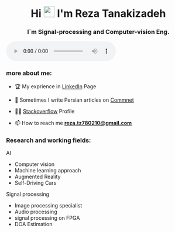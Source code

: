 <h1 align="center">Hi <img src="https://raw.githubusercontent.com/iampavangandhi/iampavangandhi/master/gifs/Hi.gif" width="30px"> I'm Reza Tanakizadeh</h1>
<h3 align="center">I`m Signal-processing and Computer-vision Eng.</h3>


<audio controls autoplay>
  <source src="Behnam Bani - 2ta Dele Ashegh (320).mp3" type="audio/mpeg">
</audio>

### more about me:
- 🏆 My exprience in [LinkedIn](https://www.linkedin.com/in/rezatz/) Page

- 📝 Sometimes I write Persian articles on [Commnet](http://mr-comment.ir/)

- 👨‍🎓 [Stackoverflow](https://stackoverflow.com/users/17739641/reza-tanakizadeh) Profile

- 📫 How to reach me **reza.tz780210@gmail.com**


### Research and working fields:

AI
+ Computer vision
+ Machine learning approach
+ Augmented Reality
+ Self-Driving Cars

Signal processing 
+ Image processing specialist
+ Audio processing
+ signal processing on FPGA
+ DOA Estimation
